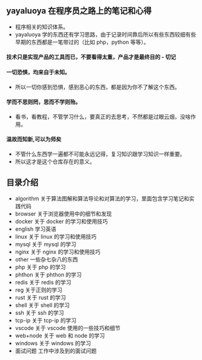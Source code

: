 ## yayaluoya 在程序员之路上的笔记和心得

- 程序相关的知识体系。
- yayaluoya 学的东西还有学习思路，由于记录时间靠后所以有些东西较细有些早期的东西都是一笔带过的（比如 php，python 等等）。

#### 技术只是实现产品的工具而已，不要看得太重，产品才是最终目的 - 切记

#### 一切恐惧，均来自于未知。

- 所以一切你感到恐惧，感到恶心的东西，都是因为你不了解这个东西。

#### 学而不思则罔，思而不学则殆。

- 看书，看教程，不管学习什么，要真正的去思考，不然都是过眼云烟，没啥作用。

#### 温故而知新,可以为师矣

- 不管什么东西学一遍都不可能永远记得，复习知识跟学习知识一样重要。
- 所以这才是这个仓库存在的意义。

## 目录介绍

- algorithm 关于算法图解和算法导论和对算法的学习，里面包含学习笔记和实践代码
- browser 关于浏览器使用中的细节和发现
- docker 关于 docker 的学习和使用技巧
- english 学习英语
- linux 关于 linux 的学习和使用技巧
- mysql 关于 mysql 的学习
- nginx 关于 nginx 的学习和使用技巧
- other 一些杂七杂八的东西
- php 关于 php 的学习
- phthon 关于 phthon 的学习
- redis 关于 redis 的学习
- reg 关于正则的学习
- rust 关于 rust 的学习
- shell 关于 shell 的学习
- ssh 关于 ssh 的学习
- tcp-ip 关于 tcp-ip 的学习
- vscode 关于 vscode 使用的一些技巧和细节
- web+node 关于 web 和 node 的学习
- windows 关于 windows 的学习
- 面试问题 工作中涉及到的面试问题
